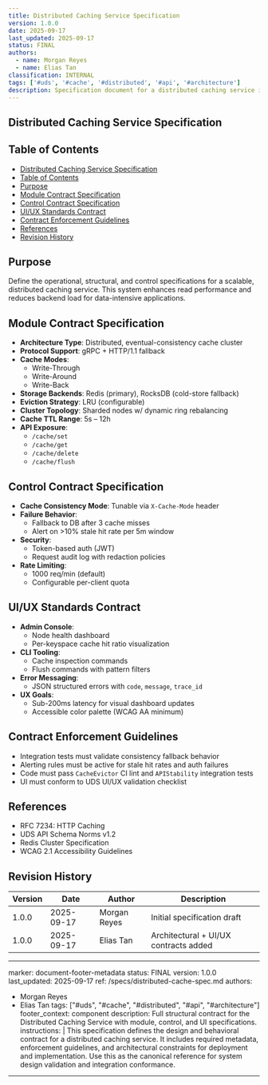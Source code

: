 ```yaml
---
title: Distributed Caching Service Specification
version: 1.0.0
date: 2025-09-17
last_updated: 2025-09-17
status: FINAL
authors:
  - name: Morgan Reyes
  - name: Elias Tan
classification: INTERNAL
tags: ['#uds', '#cache', '#distributed', '#api', '#architecture']
description: Specification document for a distributed caching service including architecture, components, and API-level contracts.
---
```


## Distributed Caching Service Specification

## Table of Contents

- [Distributed Caching Service Specification](#distributed-caching-service-specification)
- [Table of Contents](#table-of-contents)
- [Purpose](#purpose)
- [Module Contract Specification](#module-contract-specification)
- [Control Contract Specification](#control-contract-specification)
- [UI/UX Standards Contract](#uiux-standards-contract)
- [Contract Enforcement Guidelines](#contract-enforcement-guidelines)
- [References](#references)
- [Revision History](#revision-history)

## Purpose

Define the operational, structural, and control specifications for a scalable, distributed caching service. This system enhances read performance and reduces backend load for data-intensive applications.

## Module Contract Specification

- **Architecture Type**: Distributed, eventual-consistency cache cluster
- **Protocol Support**: gRPC + HTTP/1.1 fallback
- **Cache Modes**:
  - Write-Through
  - Write-Around
  - Write-Back
- **Storage Backends**: Redis (primary), RocksDB (cold-store fallback)
- **Eviction Strategy**: LRU (configurable)
- **Cluster Topology**: Sharded nodes w/ dynamic ring rebalancing
- **Cache TTL Range**: 5s – 12h
- **API Exposure**:
  - `/cache/set`
  - `/cache/get`
  - `/cache/delete`
  - `/cache/flush`

## Control Contract Specification

- **Cache Consistency Mode**: Tunable via `X-Cache-Mode` header
- **Failure Behavior**:
  - Fallback to DB after 3 cache misses
  - Alert on >10% stale hit rate per 5m window
- **Security**:
  - Token-based auth (JWT)
  - Request audit log with redaction policies
- **Rate Limiting**:
  - 1000 req/min (default)
  - Configurable per-client quota

## UI/UX Standards Contract

- **Admin Console**:
  - Node health dashboard
  - Per-keyspace cache hit ratio visualization
- **CLI Tooling**:
  - Cache inspection commands
  - Flush commands with pattern filters
- **Error Messaging**:
  - JSON structured errors with `code`, `message`, `trace_id`
- **UX Goals**:
  - Sub-200ms latency for visual dashboard updates
  - Accessible color palette (WCAG AA minimum)

## Contract Enforcement Guidelines

- Integration tests must validate consistency fallback behavior
- Alerting rules must be active for stale hit rates and auth failures
- Code must pass `CacheEvictor` CI lint and `APIStability` integration tests
- UI must conform to UDS UI/UX validation checklist

## References

- RFC 7234: HTTP Caching
- UDS API Schema Norms v1.2
- Redis Cluster Specification
- WCAG 2.1 Accessibility Guidelines

## Revision History

| Version | Date       | Author       | Description                           |
| ------- | ---------- | ------------ | ------------------------------------- |
| 1.0.0   | 2025-09-17 | Morgan Reyes | Initial specification draft           |
| 1.0.0   | 2025-09-17 | Elias Tan    | Architectural + UI/UX contracts added |

---

marker: document-footer-metadata
status: FINAL
version: 1.0.0
last_updated: 2025-09-17
ref: /specs/distributed-cache-spec.md
authors:

- Morgan Reyes
- Elias Tan
  tags: ["#uds", "#cache", "#distributed", "#api", "#architecture"]
  footer_context: component
  description: Full structural contract for the Distributed Caching Service with module, control, and UI specifications.
  instructions: |
  This specification defines the design and behavioral contract for a distributed caching service.
  It includes required metadata, enforcement guidelines, and architectural constraints for deployment and implementation.
  Use this as the canonical reference for system design validation and integration conformance.

---
